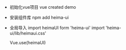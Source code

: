 
 
- 初始化vue项目
    vue created demo
 
- 安装组件库
    npm add heima-ui
 
- 全局导入
    import heimaUI form 'heima-ui'
    import 'heima-ui/lib/heimaui.css'
 
    Vue.use(heimaUI)
